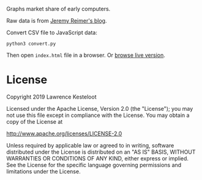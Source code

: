 
Graphs market share of early computers.

Raw data is from [Jeremy Reimer's blog](http://jeremyreimer.com/m-item.lsp?i=137).

Convert CSV file to JavaScript data:

    python3 convert.py

Then open `index.html` file in a browser.
Or [browse live version](https://lkesteloot.github.io/computer_market_share/).

# License

Copyright 2019 Lawrence Kesteloot

Licensed under the Apache License, Version 2.0 (the "License");
you may not use this file except in compliance with the License.
You may obtain a copy of the License at

   http://www.apache.org/licenses/LICENSE-2.0

Unless required by applicable law or agreed to in writing, software
distributed under the License is distributed on an "AS IS" BASIS,
WITHOUT WARRANTIES OR CONDITIONS OF ANY KIND, either express or implied.
See the License for the specific language governing permissions and
limitations under the License.
